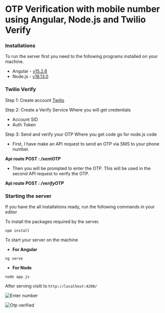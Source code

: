 # OTP Verification with mobile number using Angular, Node.js and Twilio Verify
### Installations
 To run the server first you need to the following programs installed on your machine.
- Angular - [v15.2.6](https://www.npmjs.com/package/@angular/cli/v/15.2.6)
- Node.js - [v18.13.0](https://nodejs.org/en/download)
### Twilio Verify
Step 1: Create account  [Twilio](https://www.twilio.com/en-us)

Step 2: Create a Verify Service
Where you will get credentials 
- Account SID
- Auth Token

Step 3: Send and verify your OTP
Where you get code go for node.js code
- First, I have make an API request to send an OTP via SMS to your phone number.

**Api route POST :  _/sentOTP_**
- Then you will be prompted to enter the OTP. This will be used in the second API request to verify the OTP.

**Api route POST : _/verifyOTP_**

### Starting the server 
If you have the all installations ready, run the following commands in your editor

To install the packages required by the server.
```
npm install
```
To start your server on the machine

- **For Angular** 
```
ng serve
```

- **For Node** 
```
node app.js
```

After serving visiti to `http://localhost:4200/`


![Enter number](https://github.com/apekshakharwal/OTP-Verification-with-Mobile-Number/assets/91956309/4453a006-79a1-4481-8e87-458d040eeb1b)


![Otp verified](https://github.com/apekshakharwal/OTP-Verification-with-Mobile-Number/assets/91956309/b1a8bc6d-ea14-4ab1-a693-7437ed276099)

